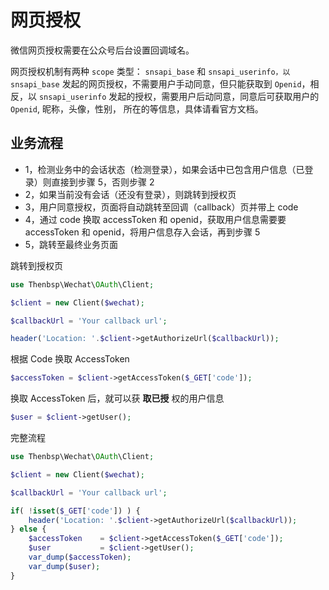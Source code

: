 # 网页授权

微信网页授权需要在公众号后台设置回调域名。

网页授权机制有两种 ``scope`` 类型： ``snsapi_base`` 和 ``snsapi_userinfo，以`` ``snsapi_base`` 发起的网页授权，不需要用户手动同意，但只能获取到 ``Openid``，相反，以 ``snsapi_userinfo`` 发起的授权，需要用户后动同意，同意后可获取用户的 ``Openid``, 昵称，头像，性别， 所在的等信息，具体请看官方文档。

## 业务流程

- 1，检测业务中的会话状态（检测登录），如果会话中已包含用户信息（已登录）则直接到步骤 5，否则步骤 2
- 2，如果当前没有会话（还没有登录），则跳转到授权页
- 3，用户同意授权，页面将自动跳转至回调（callback）页并带上 code
- 4，通过 code 换取 accessToken 和 openid，获取用户信息需要要 accessToken 和 openid，将用户信息存入会话，再到步骤 5
- 5，跳转至最终业务页面

跳转到授权页

```php
use Thenbsp\Wechat\OAuth\Client;

$client = new Client($wechat);

$callbackUrl = 'Your callback url';

header('Location: '.$client->getAuthorizeUrl($callbackUrl));
```

根据 Code 换取 AccessToken

```php
$accessToken = $client->getAccessToken($_GET['code']);
```

换取 AccessToken 后，就可以获 **取已授** 权的用户信息

```php
$user = $client->getUser();
```

完整流程

```php
use Thenbsp\Wechat\OAuth\Client;

$client = new Client($wechat);

$callbackUrl = 'Your callback url';

if( !isset($_GET['code']) ) {
    header('Location: '.$client->getAuthorizeUrl($callbackUrl));
} else {
    $accessToken    = $client->getAccessToken($_GET['code']);
    $user           = $client->getUser();
    var_dump($accessToken);
    var_dump($user);
}
```
